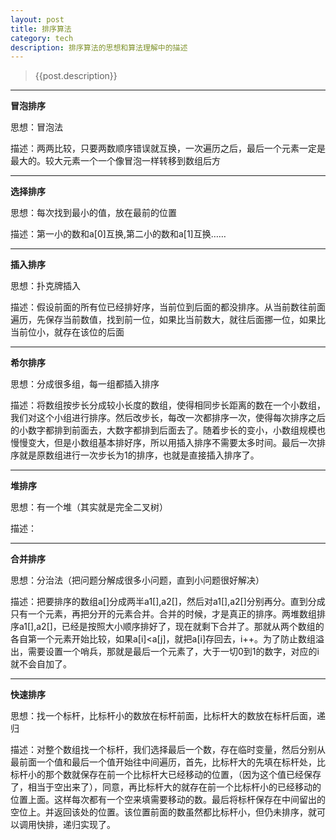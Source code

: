 ```yaml
---
layout: post
title: 排序算法
category: tech
description: 排序算法的思想和算法理解中的描述
---
```

<!-- ######2014-10-23-排序算法.md -->
>   {{post.description}}

---
**冒泡排序**

思想：冒泡法

描述：两两比较，只要两数顺序错误就互换，一次遍历之后，最后一个元素一定是最大的。较大元素一个一个像冒泡一样转移到数组后方

---
**选择排序**

思想：每次找到最小的值，放在最前的位置

描述：第一小的数和a[0]互换,第二小的数和a[1]互换……

---
**插入排序**

思想：扑克牌插入

描述：假设前面的所有位已经排好序，当前位到后面的都没排序。从当前数往前面遍历，先保存当前数值，找到前一位，如果比当前数大，就往后面挪一位，如果比当前位小，就存在该位的后面

---
**希尔排序**

思想：分成很多组，每一组都插入排序

描述：将数组按步长分成较小长度的数组，使得相同步长距离的数在一个小数组，我们对这个小组进行排序。然后改步长，每改一次都排序一次，使得每次排序之后的小数字都排到前面去，大数字都排到后面去了。随着步长的变小，小数组规模也慢慢变大，但是小数组基本排好序，所以用插入排序不需要太多时间。最后一次排序就是原数组进行一次步长为1的排序，也就是直接插入排序了。

---
**堆排序**

思想：有一个堆（其实就是完全二叉树）

描述：

---
**合并排序**

思想：分治法（把问题分解成很多小问题，直到小问题很好解决）

描述：把要排序的数组a[]分成两半a1[],a2[]，然后对a1[],a2[]分别再分。直到分成只有一个元素，再把分开的元素合并。合并的时候，才是真正的排序。两堆数组排序a1[],a2[]，已经是按照大小顺序排好了，现在就剩下合并了。那就从两个数组的各自第一个元素开始比较，如果a[i]<a[j]，就把a[i]存回去，i++。为了防止数组溢出，需要设置一个哨兵，那就是最后一个元素了，大于一切0到1的数字，对应的i就不会自加了。

---
**快速排序**

思想：找一个标杆，比标杆小的数放在标杆前面，比标杆大的数放在标杆后面，递归

描述：对整个数组找一个标杆，我们选择最后一个数，存在临时变量，然后分别从最前面一个值和最后一个值开始往中间遍历，首先，比标杆大的先填在标杆处，比标杆小的那个数就保存在前一个比标杆大已经移动的位置，（因为这个值已经保存了，相当于空出来了），同意，再比标杆大的就存在前一个比标杆小的已经移动的位置上面。这样每次都有一个空来填需要移动的数。最后将标杆保存在中间留出的空位上。并返回该处的位置。该位置前面的数虽然都比标杆小，但仍未排序，就可以调用快排，递归实现了。